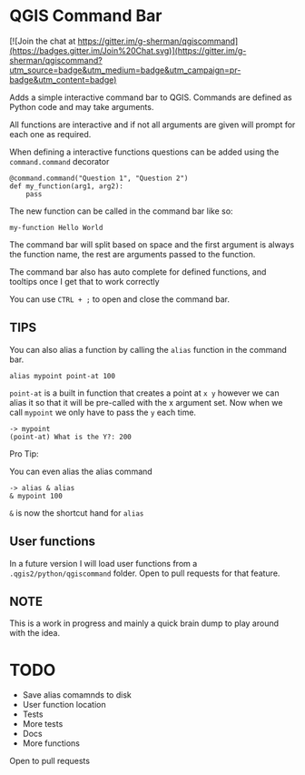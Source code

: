 # QGIS Command Bar

[![Join the chat at https://gitter.im/g-sherman/qgiscommand](https://badges.gitter.im/Join%20Chat.svg)](https://gitter.im/g-sherman/qgiscommand?utm_source=badge&utm_medium=badge&utm_campaign=pr-badge&utm_content=badge)

Adds a simple interactive command bar to QGIS.  Commands are defined as Python code and may take arguments.

All functions are interactive and if not all arguments are given will prompt for each one as required.

When defining a interactive functions questions can be added using the `command.command` decorator

```
@command.command("Question 1", "Question 2")
def my_function(arg1, arg2):
    pass
```

The new function can be called in the command bar like so:

`my-function Hello World`

The command bar will split based on space and the first argument is always the function name, the rest are arguments passed to the function.

The command bar also has auto complete for defined functions, and tooltips once I get that to work correctly

You can use `CTRL + ;` to open and close the command bar.

## TIPS

You can also alias a function by calling the `alias` function in the command bar.

`alias mypoint point-at 100`
 
 `point-at` is a built in function that creates a point at `x y` however we can alias it so that it will be pre-called with the x argument set. Now when we call `mypoint` we only have to pass the `y` each time.

```
-> mypoint
(point-at) What is the Y?: 200
```

Pro Tip:

You can even alias the alias command

```
-> alias & alias
& mypoint 100
```

`&` is now the shortcut hand for `alias`

## User functions

In a future version I will load user functions from a `.qgis2/python/qgiscommand` folder. Open to pull requests for that feature.

## NOTE

This is a work in progress and mainly a quick brain dump to play around with the idea.  

# TODO

- Save alias comamnds to disk
- User function location
- Tests
- More tests
- Docs
- More functions

Open to pull requests
